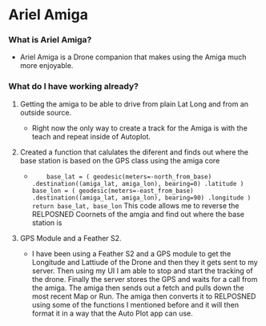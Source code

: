 # Ariel Amiga

### What is Ariel Amiga?

- Ariel Amiga is a Drone companion that makes using the Amiga much more enjoyable.

### What do I have working already?

1. Getting the amiga to be able to drive from plain Lat Long and from an outside source.
   - Right now the only way to create a track for the Amiga is with the teach and repeat inside of Autoplot.
2. Created a function that calulates the diferent and finds out where the base station is based on the GPS class using the amiga core

   - `    base_lat = (
    geodesic(meters=-north_from_base)
    .destination((amiga_lat, amiga_lon), bearing=0)
    .latitude
)
base_lon = (
    geodesic(meters=-east_from_base)
    .destination((amiga_lat, amiga_lon), bearing=90)
    .longitude
)
return base_lat, base_lon`
     This code allows me to reverse the RELPOSNED Coornets of the amgia and find out where the base station is

3. GPS Module and a Feather S2.
   - I have been using a Feather S2 and a GPS module to get the Longitude and Lattiude of the Drone and then they it gets sent to my server. Then using my UI I am able to stop and start the tracking of the drone. Finally the server stores the GPS and waits for a call from the amiga. The amiga then sends out a fetch and pulls down the most recent Map or Run. The amiga then converts it to RELPOSNED using some of the functions I mentioned before and it will then format it in a way that the Auto Plot app can use.
